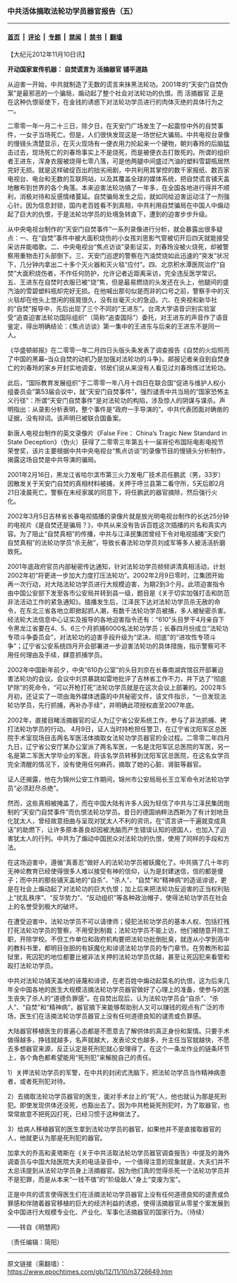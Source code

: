 ### 中共活体摘取法轮功学员器官报告（五）

---

#### [首页](../../../..?n3726649) &nbsp;|&nbsp; [评论](../../../../../epoch-comment?n3726649) &nbsp;|&nbsp; [专题](../../../../../epoch-special?n3726649) &nbsp;|&nbsp; [禁闻](../../../../../epoch-news?n3726649) &nbsp;|&nbsp; [禁书](../../../../../books?n3726649) &nbsp;|&nbsp; [翻墙](https://github.com/gfw-breaker/nogfw/blob/master/README.md?n3726649)


<div class="post_content" id="artbody" itemprop="articleBody">
 <!-- article content begin -->
 <p>
  【大纪元2012年11月10日讯】
 </p>
 <p>
  <b>
   开动国家宣传机器： 自焚谎言为
   <ok href="https://www.epochtimes.com/gb/tag/%E6%B4%BB%E6%91%98%E5%99%A8%E5%AE%98.html">
    活摘器官
   </ok>
   铺平道路
  </b>
 </p>
 <p>
  从迫害一开始，中共就制造了无数的谎言来抹黑法轮功。2001年的“天安门自焚伪案”是最邪恶的一个骗局，煽动起了整个社会对法轮功的仇恨。而
  <ok href="https://www.epochtimes.com/gb/tag/%E6%B4%BB%E6%91%98%E5%99%A8%E5%AE%98.html">
   活摘器官
  </ok>
  正是在这种仇恨驱使下，在金钱的诱惑下对法轮功学员进行的肉体灭绝的具体行为之一。
 </p>
 <p>
  二零零一年一月二十三日，除夕日，在天安门广场发生了一起震惊中外的自焚事件，一女子当场死亡。但是，人们很快发现这是一场世纪大骗局。中共电视台录像的慢镜头清楚显示，在灭火现场有一便衣用力抡起来一个硬物，朝刘春玲的后脑猛击过去，现场死亡的刘春玲事实上不是烧死，而是被便衣击打致死的。所谓的组织者王进东，浑身衣服被烧得七零八落，可是他两腿中间盛过汽油的塑料雪碧瓶居然完好无损。就是这样破绽百出的拙劣闹剧，中共利用其掌控的数千家报纸、数百家电视台、电台和无数的互联网站，以及其覆盖全球的媒体系统，把自焚谎言铺天盖地散布到世界的各个角落。本来迫害法轮功搞了一年多，在全国各地进行得并不顺利，消极对待和反感情绪蔓延。自焚骗局发生之后，就如同给迫害运动注了一剂强心针。因为信息封锁，国内老百姓看不到真相，中共利用自焚骗局在中国人中煽动起了巨大的仇恨，于是法轮功学员的处境急转直下，遭到的迫害步步升级。
 </p>
 <p>
  从中央电视台制作的“天安门自焚事件”一系列录像进行分析，就会暴露出很多疑点：一、在“自焚”事件中被大面积烧伤的小女孩刘思影气管被切开后四天就能接受采访并能唱歌。二、中央电视台“焦点访谈”录影证实，刘春玲没被火烧死，却被警察用重物击打头部倒下。三、天安门巡逻的警察在汽油焚烧如此迅速的“突发”状况下，几分钟内拿出二十多个灭火器和灭火毯“应付”。四、北京积水潭医院治疗“自焚”大面积烧伤者，不作任何防护，允许记者近距离采访，完全违反医学常识。五、王进东在自焚时衣服已被“烧”焦，但是最易燃烧的头发还在头上，他腿间的盛汽油的雪碧塑料瓶却完好无损。在他喊出那句似是而非的口号之前，警察手中的灭火毯却在他头上悠闲的摇晃很久，没有丝毫灭火的急迫。六、在央视和新华社的“自焚”报导中，先后出现了三个不同的“王进东”。台湾大学语音识别实验室受“追查迫害法轮功国际组织”（简称“追查国际”）委托，对王进东的声音作了语音鉴定，得出明确结论：《焦点访谈》第一集中的王进东与后来的王进东不是同一人。
 </p>
 <p>
  《华盛顿邮报》在二零零一年二月四日头版头条发表了调查报告《自焚的火焰照亮了中国的黑幕–当众自焚的动机乃是加强对法轮功的斗争》。邮报记者亲自到自焚身亡的刘春玲的家乡开封实地调查，邻居们说从来没有人看见过刘春玲炼过法轮功。
 </p>
 <p>
  此后，“国际教育发展组织”于二零零一年八月十四日在联合国“促进与维护人权小组委员会”第53届会议中，就“天安门自焚事件”，强烈谴责中共当局的“国家恐怖主义行径”：所谓“天安门自焚事件”是对法轮功的构陷，涉及惊人的阴谋与谋杀。声明指出：从录影分析表明，整个事件是“政府一手导演的”。中共代表团面对确凿的证据，没有辩词。该声明已被联合国备案。
 </p>
 <p>
  新唐人电视台制作的英文录像片《False Fire： China’s Tragic New Standard in State Deception》（伪火）获得了二零零三年第五十一届哥伦布国际电影电视节荣誉奖，该片主要根据中共中央电视台“焦点访谈”的录像节目的慢镜头分析制作，揭露这场自焚是中共导演的骗局。
 </p>
 <p>
  2001年2月16日，黑龙江省哈尔滨市第三火力发电厂技术员任鹏武（男，33岁）因散发关于天安门自焚的真相材料被捕，关押于呼兰县第二看守所，5天后即2月21日凌晨死亡。警察在未经家属的同意下，将任鹏武的器官摘除，然后强行火化。
 </p>
 <p>
  2002年3月5日吉林省长春电视插播的录像片就是放光明电视台制作的长达25分钟的电视片《是自焚还是骗局？》，中共从来没有告诉百姓这次插播的片名和真实内容。为了阻止“自焚真相”的传播，中共与江泽民集团曾经下令对电视插播“天安门自焚真相”的法轮功学员“杀无赦”，导致长春法轮功学员刘成军等多人被活活折磨致死。
 </p>
 <p>
  2001年底政府官员内部秘密传达通知，针对法轮功学员频频讲清真相活动，计划2002年初“将更进一步加大力度打压法轮功”。2002年2月9日零时，江集团开始再一次行动，对大陆法轮功学员进行大规模迫害，为期2到3个月。此项迫害指令由中国公安部下发至各市公安局并转到县一级，题目是《关于切实加强打击和防范非法活动工作的紧急通知》。插播发生后，江泽民下达对法轮功学员杀无赦的命令，在东北三省各地立即掀起抓人潮，有数千法轮功学员被捕，多人被秘密杀害。经法轮大法信息中心证实及报导的各地迫害指令还有：“610”头目罗干4月亲自下令黑龙江省要在4、5、6三个月抓捕6000名法轮功学员；长春四月份成立“法轮功专项斗争委员会”，对法轮功的迫害手段升级为“坚决、彻底”的“进攻性专项斗争”；辽宁省公安系统四月开会部署进一步迫害法轮功的具体措施，指示警察可不用任何理由及手续，肆意抓捕学员。
 </p>
 <p>
  2002年中国新年前夕，中央“610办公室”的头目刘京在长春南湖宾馆召开部署迫害法轮功的会议。会议中刘京暴跳如雷地批评了吉林省工作不力，并下达了“彻底铲除”的死命令，“可以开枪打死”法轮功学员就是在这次会议上部署的。2002年5月初，还证实了一项由海外媒体透露的中共秘密文件，该文件指示，“一旦发现法轮功学员，先行抓捕，再补办手续”，并明确此项授权直至2007年底。
 </p>
 <p>
  2002年，直接目睹活摘器官的证人为辽宁省公安系统工作，参与了非法抓捕、拷打法轮功学员的行动。 4月9日，证人当时持枪担任警卫，在辽宁省沈阳军区总医院手术室现场目击两名军医活体摘取女法轮功学员器官的全过程。二零零二年四月九日，辽宁省公安厅某办公室派了两名军医，一名是沈阳军区总医院的军医，另一名是第二军医大学毕业的军医，将该名学员转移到沈阳军区总医院，在这名女学员完全清醒的情况下，没有使用任何麻药，摘取了她的心脏、肾脏等器官。
 </p>
 <p>
  证人还揭露，他在为锦州公安工作期间，锦州市公安局局长王立军命令对法轮功学员“必须赶尽杀绝”。
 </p>
 <p>
  然而，这些真相被掩盖了，而在中国大陆有许多人因为轻信了中共与江泽民集团炮制的“天安门自焚事件”而仇恨法轮功学员。昔日的德国纳粹法西斯为了有计划地丑化犹太人，曾经故意扭曲与呈现对犹太人不利的资讯，在“谎言讲一千遍就变成真话”的助燃下，让许多原本善良却因被洗脑而产生错误认知的德国人，也加入了迫害犹太人的行列。中共为了煽动中国民众对法轮功的仇恨，使用了同样的手段和方法。
 </p>
 <p>
  在这场迫害中，遵循“真善忍”做好人的法轮功学员被妖魔化了。中共搞了几十年的无神论教育已经使得很多人难以接受有神的信仰，认为是封建迷信，信的都是傻子；而中共的那些铺天盖地的“自杀”、“杀人”、“自焚”和“精神病”的造谣诽谤，更是在社会上煽动起了对法轮功的巨大仇恨；加上后来把法轮功反迫害的正当权利贴上“扰乱秩序”、“反华势力”、“反动组织”等各种政治帽子，使得法轮功学员在社会上的名誉受到极大的破坏。
 </p>
 <p>
  在遭受迫害中，法轮功学员不可以请律师；侵犯法轮功学员的基本人权、包括打残打死法轮功学员的警察，不用受到制裁；法轮功学员不能上访，他们被随意开除工职，开除学校。不但工作单位和政府机构要把法轮功批倒批臭，就连从小学到高中的教科书里，都明目张胆的有妖魔化和诽谤法轮功学员的专门章节。在劳教所和监狱里，死囚犯的地位都要比被非法关押的法轮功学员优越，甚至让死囚犯来看管和殴打法轮功学员。
 </p>
 <p>
  中共对法轮功铺天盖地的诬蔑和诽谤，在老百姓中煽动起莫名的仇恨，这为后来几年全中国各地的医生大规模活摘法轮功学员器官做好了心理上的准备，使参与的医生丧失了杀人的“道德负罪感”。在自焚出现后，认为法轮功学员会“自杀”、“杀人”、“自焚”和“精神病”，器官摘下来能够帮助别人又可以赚钱的观点有广泛的市场，医生们在活摘法轮功学员器官上没有任何道德良知的谴责或负罪感。
 </p>
 <p>
  大陆器官移植医生的普遍心态都是不愿意去了解供体的真正身份和案情。只要手术做得越多，挣钱就越多，名声就越大，发表论文也越多，升主任当官就越快，不愿去多想器官来源，反正认定是死刑犯就心安理得了。在这个一条龙作业的链条环节上，各个角色都希望能用“死刑犯”来解脱自己的责任。
 </p>
 <p>
  1）关押法轮功学员的军警，在中共的封闭式洗脑下，把法轮功学员当作精神病患者，或者死刑犯对待。
 </p>
 <p>
  2）去摘取法轮功学员器官的医生，面对手术台上的“死”人，他也就认为那是死刑犯。即使发现供体还没死，也豁出去了。因为中共枪毙死刑犯时，为了取器官，也常常故意不把死囚打死，已经习惯于这种做法了。
 </p>
 <p>
  3）给病人移植器官的医生拿到法轮功学员的器官，如果他并不是直接取器官的人，他就更认为那是死刑犯的器官。
 </p>
 <p>
  加拿大的乔高和麦塔斯在《关于中共活取法轮功学员器官调查报告》中提及的海外调查员与中国大陆医院大夫的电话录音中，一个值得注意的现象就是，大夫们并不太忌讳提到从法轮功学员身上活摘器官。因为他们真的觉得杀死一个法轮功学员并不是犯罪，而是从本来“一钱不值”的“阶级敌人”身上“变废为宝”。
 </p>
 <p>
  正是中共的谎言使得医生们在活摘法轮功学员器官上没有任何道德良知的谴责或负罪感和伴随着器官移植的巨大的经济利益的诱惑，使得活摘器官从零星个案发展到全中国进行大规模专业化、产业化、军事化活摘器官的国家行为。（待续）
 </p>
 <p>
  ——转自《明慧网》
 </p>
 <p>
  （责任编辑：简阳）
 </p>
 <p>
  <!-- article content end -->
  <div id="below_article_ad">
  </div>
 </p>
</div>


---

原文链接（需翻墙）：https://www.epochtimes.com/gb/12/11/10/n3726649.htm